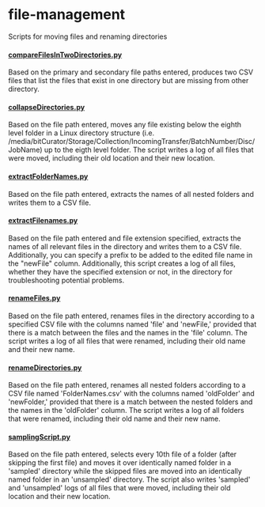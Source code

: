 # file-management
Scripts for moving files and renaming directories

#### [compareFilesInTwoDirectories.py](/compareFilesInTwoDirectories.py.py)
Based on the primary and secondary file paths entered, produces two CSV files that list the files that exist in one directory but are missing from other directory.

#### [collapseDirectories.py](/collapseDirectories.py)
Based on the file path entered, moves any file existing below the eighth level folder in a Linux directory structure (i.e. /media/bitCurator/Storage/Collection/IncomingTransfer/BatchNumber/Disc/JobName) up to the eigth level folder. The script writes a log of all files that were moved, including their old location and their new location.

#### [extractFolderNames.py](/extractFilenames.py)
Based on the file path entered, extracts the names of all nested folders and writes them to a CSV file.

#### [extractFilenames.py](/extractFilenames.py)
Based on the file path entered and file extension specified, extracts the names of all relevant files in the directory and writes them to a CSV file. Additionally, you can specify a prefix to be added to the edited file name in the "newFile" column.  Additionally, this script creates a log of all files, whether they have the specified extension or not, in the directory for troubleshooting potential problems.

#### [renameFiles.py](/renameFiles.py)
Based on the file path entered, renames files in the directory according to a specified CSV file with the columns named 'file' and 'newFile,' provided that there is a match between the files and the names in the 'file' column. The script writes a log of all files that were renamed, including their old name and their new name.

#### [renameDirectories.py](/renameDirectories.py)
Based on the file path entered, renames all nested folders according to a CSV file named 'FolderNames.csv' with the columns named 'oldFolder' and 'newFolder,' provided that there is a match between the nested folders and the names in the 'oldFolder' column. The script writes a log of all folders that were renamed, including their old name and their new name.

#### [samplingScript.py](/samplingScript.py)
Based on the file path entered, selects every 10th file of a folder (after skipping the first file) and moves it over identically named folder in a 'sampled' directory while the skipped files are moved into an identically named folder in an 'unsampled' directory. The script also writes 'sampled' and 'unsampled' logs of all files that were moved, including their old location and their new location.
